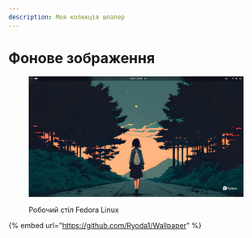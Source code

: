 ```yaml
---
description: Моя колекція шпалер
---
```


# Фонове зображення

<figure><img src="../../.gitbook/assets/image (1) (1) (1).png" alt=""><figcaption><p>Робочий стіл Fedora Linux</p></figcaption></figure>

{% embed url="https://github.com/Ryoda1/Wallpaper" %}
